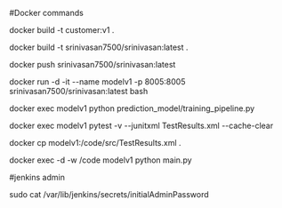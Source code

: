 #Docker commands

docker build -t customer:v1 .

docker build -t srinivasan7500/srinivasan:latest . 

docker push srinivasan7500/srinivasan:latest

docker run -d -it --name modelv1 -p 8005:8005 srinivasan7500/srinivasan:latest bash

docker exec modelv1 python prediction_model/training_pipeline.py

docker exec modelv1 pytest -v --junitxml TestResults.xml --cache-clear

docker cp modelv1:/code/src/TestResults.xml .

docker exec -d -w /code modelv1 python main.py

#jenkins admin

sudo cat /var/lib/jenkins/secrets/initialAdminPassword


